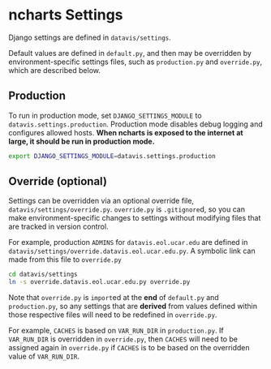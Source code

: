 # ncharts Settings

Django settings are defined in `datavis/settings`.

Default values are defined in `default.py`, and then may be overridden by environment-specific settings files, such as `production.py` and `override.py`, which are described below.

## Production

To run in production mode, set `DJANGO_SETTINGS_MODULE` to `datavis.settings.production`. Production mode disables debug logging and configures allowed hosts. **When ncharts is exposed to the internet at large, it should be run in production mode.**

```sh
export DJANGO_SETTINGS_MODULE=datavis.settings.production
```

## Override (optional)

Settings can be overridden via an optional override file, `datavis/settings/override.py`. `override.py` is `.gitignore`d, so you can make environment-specific changes to settings without modifying files that are tracked in version control.

For example, production `ADMINS` for `datavis.eol.ucar.edu` are defined in `datavis/settings/override.datavis.eol.ucar.edu.py`. A symbolic link can made from this file to `override.py`

```sh
cd datavis/settings
ln -s override.datavis.eol.ucar.edu.py override.py
```

Note that `override.py` is `import`ed at the **end** of `default.py` and `production.py`, so any settings that are **derived** from values defined within those respective files will need to be redefined in `override.py`.

For example, `CACHES` is based on `VAR_RUN_DIR` in `production.py`. If `VAR_RUN_DIR` is overridden in `override.py`, then `CACHES` will need to be assigned again in `override.py` if `CACHES` is to be based on the overridden value of `VAR_RUN_DIR`.

